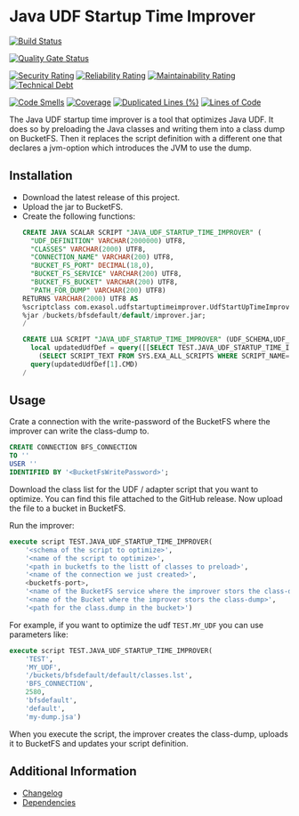 # Java UDF Startup Time Improver

[![Build Status](https://github.com/exasol/java-udf-startup-time-improver/actions/workflows/ci-build.yml/badge.svg)](https://github.com/exasol/java-udf-startup-time-improver/actions/workflows/ci-build.yml)

[![Quality Gate Status](https://sonarcloud.io/api/project_badges/measure?project=com.exasol%3Ajava-udf-startup-time-improver&metric=alert_status)](https://sonarcloud.io/dashboard?id=com.exasol%3Ajava-udf-startup-time-improver)

[![Security Rating](https://sonarcloud.io/api/project_badges/measure?project=com.exasol%3Ajava-udf-startup-time-improver&metric=security_rating)](https://sonarcloud.io/dashboard?id=com.exasol%3Ajava-udf-startup-time-improver)
[![Reliability Rating](https://sonarcloud.io/api/project_badges/measure?project=com.exasol%3Ajava-udf-startup-time-improver&metric=reliability_rating)](https://sonarcloud.io/dashboard?id=com.exasol%3Ajava-udf-startup-time-improver)
[![Maintainability Rating](https://sonarcloud.io/api/project_badges/measure?project=com.exasol%3Ajava-udf-startup-time-improver&metric=sqale_rating)](https://sonarcloud.io/dashboard?id=com.exasol%3Ajava-udf-startup-time-improver)
[![Technical Debt](https://sonarcloud.io/api/project_badges/measure?project=com.exasol%3Ajava-udf-startup-time-improver&metric=sqale_index)](https://sonarcloud.io/dashboard?id=com.exasol%3Ajava-udf-startup-time-improver)

[![Code Smells](https://sonarcloud.io/api/project_badges/measure?project=com.exasol%3Ajava-udf-startup-time-improver&metric=code_smells)](https://sonarcloud.io/dashboard?id=com.exasol%3Ajava-udf-startup-time-improver)
[![Coverage](https://sonarcloud.io/api/project_badges/measure?project=com.exasol%3Ajava-udf-startup-time-improver&metric=coverage)](https://sonarcloud.io/dashboard?id=com.exasol%3Ajava-udf-startup-time-improver)
[![Duplicated Lines (%)](https://sonarcloud.io/api/project_badges/measure?project=com.exasol%3Ajava-udf-startup-time-improver&metric=duplicated_lines_density)](https://sonarcloud.io/dashboard?id=com.exasol%3Ajava-udf-startup-time-improver)
[![Lines of Code](https://sonarcloud.io/api/project_badges/measure?project=com.exasol%3Ajava-udf-startup-time-improver&metric=ncloc)](https://sonarcloud.io/dashboard?id=com.exasol%3Ajava-udf-startup-time-improver)

The Java UDF startup time improver is a tool that optimizes Java UDF. It does so by preloading the Java classes and writing them into a class dump on BucketFS. Then it replaces the script definition with a different one that declares a jvm-option which introduces the JVM to use the dump.

## Installation

* Download the latest release of this project.
* Upload the jar to BucketFS.
* Create the following functions:
  ```sql
  CREATE JAVA SCALAR SCRIPT "JAVA_UDF_STARTUP_TIME_IMPROVER" (
    "UDF_DEFINITION" VARCHAR(2000000) UTF8, 
    "CLASSES" VARCHAR(2000) UTF8, 
    "CONNECTION_NAME" VARCHAR(200) UTF8, 
    "BUCKET_FS_PORT" DECIMAL(18,0), 
    "BUCKET_FS_SERVICE" VARCHAR(200) UTF8, 
    "BUCKET_FS_BUCKET" VARCHAR(200) UTF8, 
    "PATH_FOR_DUMP" VARCHAR(200) UTF8)
  RETURNS VARCHAR(2000) UTF8 AS
  %scriptclass com.exasol.udfstartuptimeimprover.UdfStartUpTimeImprover;
  %jar /buckets/bfsdefault/default/improver.jar;
  /
  
  CREATE LUA SCRIPT "JAVA_UDF_STARTUP_TIME_IMPROVER" (UDF_SCHEMA,UDF_NAME,CLASSES,CONNECTION_NAME,BUCKET_FS_PORT,BUCKET_FS_SERVICE,BUCKET_FS_BUCKET,PATH_FOR_DUMP) RETURNS ROWCOUNT AS
    local updatedUdfDef = query([[SELECT TEST.JAVA_UDF_STARTUP_TIME_IMPROVER_INT(
      (SELECT SCRIPT_TEXT FROM SYS.EXA_ALL_SCRIPTS WHERE SCRIPT_NAME=:udfName AND SCRIPT_SCHEMA=:udfSchema),:classes,:connection, :bfsPort, :bfsService, :bfsBucket, :pathForDump) AS CMD]], { udfName = UDF_NAME, udfSchema = UDF_SCHEMA, classes = CLASSES, connection = CONNECTION_NAME, bfsPort = BUCKET_FS_PORT, bfsService = BUCKET_FS_SERVICE, bfsBucket = BUCKET_FS_BUCKET, pathForDump = PATH_FOR_DUMP })
    query(updatedUdfDef[1].CMD)
  /
  ```

## Usage

Crate a connection with the write-password of the BucketFS where the improver can write the class-dump to.

```sql
CREATE CONNECTION BFS_CONNECTION
TO ''
USER ''
IDENTIFIED BY '<BucketFsWritePassword>';
```

Download the class list for the UDF / adapter script that you want to optimize. You can find this file attached to the GitHub release. Now upload the file to a bucket in BucketFS.

Run the improver:

```sql
execute script TEST.JAVA_UDF_STARTUP_TIME_IMPROVER(
    '<schema of the script to optimize>', 
    '<name of the script to optimize>', 
    '<path in bucketfs to the listt of classes to preload>', 
    '<name of the connection we just created>', 
    <bucketfs-port>, 
    '<name of the BucketFS service where the improver stors the class-dump>', 
    '<name of the Bucket where the improver stors the class-dump>', 
    '<path for the class.dump in the bucket>')
```

For example, if you want to optimize the udf `TEST.MY_UDF` you can use parameters like:

```sql
execute script TEST.JAVA_UDF_STARTUP_TIME_IMPROVER(
    'TEST', 
    'MY_UDF', 
    '/buckets/bfsdefault/default/classes.lst', 
    'BFS_CONNECTION', 
    2580, 
    'bfsdefault', 
    'default', 
    'my-dump.jsa')
```

When you execute the script, the improver creates the class-dump, uploads it to BucketFS and updates your script definition.

## Additional Information

* [Changelog](doc/changes/changelog.md)
* [Dependencies](dependencies.md)